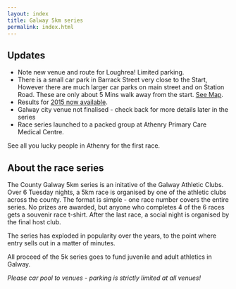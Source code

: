 ```yaml
---
layout: index
title: Galway 5km series
permalink: index.html
---
```


Updates
-------
- Note new venue and route for Loughrea! Limited parking.
- There is a small car park in Barrack Street very close to the Start, However there are much larger car parks on main street and on Station Road. These are only about 5 Mins walk away from the start. [See Map](/media/images/loughrea-parking.jpg).
- Results for [2015 now available](/2015.html).
- Galway city venue not finalised - check back for more details later in the series
- Race series launched to a packed group at Athenry Primary Care Medical Centre.

See all you lucky people in Athenry for the first race.

About the race series
---------------------

The County Galway 5km series is an initative of the Galway Athletic Clubs. Over 6 Tuesday nights, a 5km race is organised by one of the athletic clubs across the county. The format is simple - one race number covers the entire series. No prizes are awarded, but anyone who completes 4 of the 6 races gets a souvenir race t-shirt. After the last race, a social night is organised by the final host club.

The series has exploded in popularity over the years, to the point where entry sells out in a matter of minutes.

All proceed of the 5k series goes to fund juvenile and adult athletics in Galway.

*Please car pool to venues - parking is strictly limited at all venues!*
